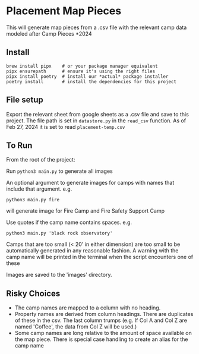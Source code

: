 # Placement Map Pieces

This will generate map pieces from a .csv file with the relevant camp data modeled after Camp Pieces *2024

## Install

```
brew install pipx    # or your package manager equivalent
pipx ensurepath      # ensure it's using the right files
pipx install poetry  # install our *actual* package installer
poetry install       # install the dependencies for this project
```

## File setup
Export the relevant sheet from google sheets as a .csv file and save to this project.
The file path is set in `datastore.py` in the `read_csv` function. As of Feb 27, 2024 it is set to read `placement-temp.csv`

## To Run
From the root of the project:

Run `python3 main.py`  to generate all images

An optional argument to generate images for camps with names that include that argument. e.g.

`python3 main.py fire`

will generate image for Fire Camp and Fire Safety Support Camp

Use quotes if the camp name contains spaces. e.g.

`python3 main.py 'black rock observatory'`

Camps that are too small (< 20' in either dimension) are too small to be automatically generated in any reasonable fashion.
A warning with the camp name will be printed in the terminal when the script encounters one of these

Images are saved to the 'images' directory.

## Risky Choices
- The camp names are mapped to a column with no heading.
- Property names are derived from column headings.  There are duplicates of these in the csv.  The last column trumps (e.g. If Col A and Col Z are named 'Coffee', the data from Col Z will be used.)
- Some camp names are long relative to the amount of space available on the map piece.  There is special case handling to create an alias for the camp name

